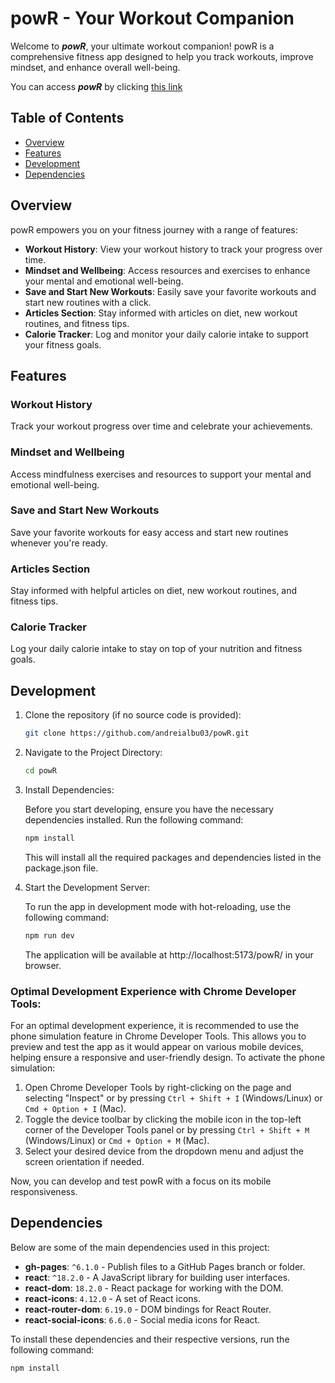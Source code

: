 # powR - Your Workout Companion

Welcome to **_powR_**, your ultimate workout companion! powR is a comprehensive fitness app designed to help you track workouts, improve mindset, and enhance overall well-being.

You can access **_powR_** by clicking [this link](https://andreialbu03.github.io/powR/)

## Table of Contents

- [Overview](#overview)
- [Features](#features)
- [Development](#development)
- [Dependencies](#dependencies)

## Overview

powR empowers you on your fitness journey with a range of features:

- **Workout History**: View your workout history to track your progress over time.
- **Mindset and Wellbeing**: Access resources and exercises to enhance your mental and emotional well-being.
- **Save and Start New Workouts**: Easily save your favorite workouts and start new routines with a click.
- **Articles Section**: Stay informed with articles on diet, new workout routines, and fitness tips.
- **Calorie Tracker**: Log and monitor your daily calorie intake to support your fitness goals.

## Features

### Workout History

Track your workout progress over time and celebrate your achievements.

### Mindset and Wellbeing

Access mindfulness exercises and resources to support your mental and emotional well-being.

### Save and Start New Workouts

Save your favorite workouts for easy access and start new routines whenever you're ready.

### Articles Section

Stay informed with helpful articles on diet, new workout routines, and fitness tips.

### Calorie Tracker

Log your daily calorie intake to stay on top of your nutrition and fitness goals.

## Development

1. Clone the repository (if no source code is provided):

   ```bash
   git clone https://github.com/andreialbu03/powR.git
   ```

2. Navigate to the Project Directory:

   ```bash
   cd powR
   ```

3. Install Dependencies:

   Before you start developing, ensure you have the necessary dependencies installed. Run the following command:

   ```bash
   npm install
   ```

   This will install all the required packages and dependencies listed in the package.json file.

4. Start the Development Server:

   To run the app in development mode with hot-reloading, use the following command:

   ```bash
   npm run dev
   ```

   The application will be available at http://localhost:5173/powR/ in your browser.

### Optimal Development Experience with Chrome Developer Tools:

For an optimal development experience, it is recommended to use the phone simulation feature in Chrome Developer Tools. This allows you to preview and test the app as it would appear on various mobile devices, helping ensure a responsive and user-friendly design. To activate the phone simulation:

1. Open Chrome Developer Tools by right-clicking on the page and selecting "Inspect" or by pressing `Ctrl + Shift + I` (Windows/Linux) or `Cmd + Option + I` (Mac).
2. Toggle the device toolbar by clicking the mobile icon in the top-left corner of the Developer Tools panel or by pressing `Ctrl + Shift + M` (Windows/Linux) or `Cmd + Option + M` (Mac).
3. Select your desired device from the dropdown menu and adjust the screen orientation if needed.

Now, you can develop and test powR with a focus on its mobile responsiveness.

## Dependencies

Below are some of the main dependencies used in this project:

- **gh-pages**: `^6.1.0` - Publish files to a GitHub Pages branch or folder.
- **react**: `^18.2.0` - A JavaScript library for building user interfaces.
- **react-dom**: `18.2.0` - React package for working with the DOM.
- **react-icons**: `4.12.0` - A set of React icons.
- **react-router-dom**: `6.19.0` - DOM bindings for React Router.
- **react-social-icons**: `6.6.0` - Social media icons for React.

To install these dependencies and their respective versions, run the following command:

```bash
npm install
```

